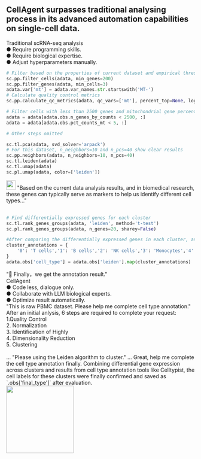 ## CellAgent surpasses traditional analysing process in its advanced automation capabilities on single-cell data.

<div class="mb-4"></div>

<v-container class="mb-16 py-0 px-0">
  <v-row>
    <v-col cols="6">
      <div class="mb-2 text-h5">Traditional scRNA-seq analysis</div>
      <v-card
        border="surface-variant sm opacity-50"
        variant="text"
        class="rounded-0"
      >
        <v-card-text>
● Require programming skills.<br>
● Require biological expertise.<br>
● Adjust hyperparameters manually.<br>
        </v-card-text>
      </v-card>
      <v-card
        border="surface-variant sm opacity-50"
        variant="text"
        class="rounded-0 border-t-0"
      >
        <v-card-text>
        <chat-bubble>
<div>

```python
# Filter based on the properties of current dataset and empirical thresholds
sc.pp.filter_cells(adata, min_genes=200)
sc.pp.filter_genes(adata, min_cells=3)
adata.var['mt'] = adata.var_names.str.startswith('MT-')
# Calculate quality control metrics
sc.pp.calculate_qc_metrics(adata, qc_vars=['mt'], percent_top=None, log1p=False, inplace=True)

# Filter cells with less than 2500 genes and mitochondrial gene percentage less than 5%
adata = adata[adata.obs.n_genes_by_counts < 2500, :]
adata = adata[adata.obs.pct_counts_mt < 5, :]

# Other steps omitted

sc.tl.pca(adata, svd_solver='arpack')
# For this dataset, n_neighbors=10 and n_pcs=40 show clear results
sc.pp.neighbors(adata, n_neighbors=10, n_pcs=40)
sc.tl.leiden(adata)
sc.tl.umap(adata)
sc.pl.umap(adata, color=['leiden'])
```
</div>
        </chat-bubble>

<!-- <chat-bubble> -->
  <!-- <template v-slot:subject><v-img src="/teacher.png" /></template> -->
  <img src="/teacher.png" alt="" style="height: 25px; display: inline-block; ">

  <span class="bg-grey-lighten-2">
    "Based on the current data analysis results, and in biomedical research, these genes can typically serve as markers to help us identify different cell types..."
  </span><br><br>
<!-- </chat-bubble> -->
<chat-bubble>
<div>

```python
# Find differentially expressed genes for each cluster
sc.tl.rank_genes_groups(adata, 'leiden', method='t-test')
sc.pl.rank_genes_groups(adata, n_genes=20, sharey=False)

#After comparing the differentially expressed genes in each cluster, and under the guidance of experts, cell type labels were assigned to each cluster.
cluster_annotations = {
    '0': 'T cells','1': 'B cells','2': 'NK cells','3': 'Monocytes','4': 'Dendritic cells'...
}
adata.obs['cell_type'] = adata.obs['leiden'].map(cluster_annotations)
```
</div>
  <span class="bg-grey-lighten-2">
    "📄 Finally，we get the annotation result."
  </span>
</chat-bubble>
        </v-card-text>
      </v-card>
    </v-col>
    <v-col cols="6">
      <div class="mb-2 text-h5 text-success">CellAgent</div>
      <v-card
        border="success sm opacity-50"
        variant="text"
        class="rounded-0 text-success"
      >
        <v-card-text>
● Code less, dialogue only.<br>
● Collaborate with LLM biological experts.<br>
● Optimize result automatically.<br>
        </v-card-text>
      </v-card>
      <v-card
        border="success sm opacity-50"
        variant="text"
        class="rounded-0 border-t-0 text-success"
      >
        <v-card-text>
          <chat-bubble>
            <span class="bg-grey-lighten-2">
              "This is raw PBMC dataset. Please help me complete cell type annotation."<br>
            </span>
          </chat-bubble>
          <chat-bubble>
            <template v-slot:subject><v-img src="/logo.png" /></template>
            <span class="bg-light-green-lighten-2">
              After an initial anlysis, 6 steps are required to complete your request:<br>
              1.Quality Control<br>
              2. Normalization<br>
              3. Identification of Highly<br>
              4. Dimensionality Reduction<br>
              5. Clustering<br><br>
            </span>
            <span class="bg-light-green-lighten-2">
              ...
            </span>
          </chat-bubble>
          <chat-bubble>
            <span class="bg-grey-lighten-2">
              "Please using the Leiden algorithm to cluster."
            </span>
          </chat-bubble>
          <chat-bubble>
            <template v-slot:subject><v-img src="/logo.png" /></template>
            <span class="bg-light-green-lighten-2">
              ...
            </span>
          </chat-bubble>
          <chat-bubble>
            <span class="bg-grey-lighten-2">
              Great, help me complete the cell type annotation finally.
            </span>
          </chat-bubble>
          <chat-bubble>
            <template v-slot:subject><v-img src="/logo.png" /></template>
            <span class="bg-light-green-lighten-2">
              Combining differential gene expression across clusters and results from cell type annotation tools like Celltypist, the cell labels for these clusters were finally confirmed and saved as `.obs['final_type']` after evaluation.
            </span>
<div>

<img src="/cellexample2.png" alt="" style="height: 180px; display: inline-block;">
</div>
          </chat-bubble>
        </v-card-text>
      </v-card>
    </v-col>
  </v-row>
</v-container>
